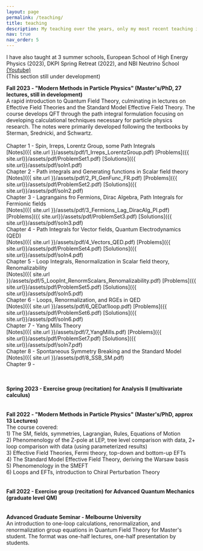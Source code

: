 ```yaml
---
layout: page
permalink: /teaching/
title: teaching
description: My teaching over the years, only my most recent teaching includes resources. Older materials are available upon request.
nav: true
nav_order: 5
---
```


I have also taught at 3 summer schools, European School of High Energy Physics (2023), DKPI Spring Retreat (2022), and NBI Neutrino School <a href='https://www.youtube.com/watch?v=Ac27httrbkg'> (Youtube)</a><br>
(This section still under development)

<b>Fall 2023 - "Modern Methods in Particle Physics" (Master's/PhD, 27 lectures, still in development)</b><br>
A rapid introduction to Quantum Field Theory, culminating in lectures on Effective Field Theories and the Standard Model Effective Field Theory.
The course develops QFT through the path integral formulation focusing on developing calculational techniques necessary for particle physics research.
The notes were primarily developed following the textbooks by Sterman, Srednicki, and Schwartz.<br>
<br>
Chapter 1 - Spin, Irreps, Lorentz Group, some Path Integrals<br>
[Notes]({{ site.url }}/assets/pdf/1_Irreps_LorentzGroup.pdf)    [Problems]({{ site.url}}/assets/pdf/ProblemSet1.pdf)    [Solutions]({{ site.url}}/assets/pdf/soln1.pdf)<br>
Chapter 2 - Path integrals and Generating functions in Scalar field theory<br>
[Notes]({{ site.url }}/assets/pdf/2_PI_GenFunc_FR.pdf)    [Problems]({{ site.url}}/assets/pdf/ProblemSet2.pdf)    [Solutions]({{ site.url}}/assets/pdf/soln2.pdf)<br>
Chapter 3 - Lagrangains fro Fermions, Dirac Algebra, Path Integrals for Fermionic fields<br>
[Notes]({{ site.url }}/assets/pdf/3_Fermions_Lag_DiracAlg_PI.pdf)    [Problems]({{ site.url}}/assets/pdf/ProblemSet3.pdf)    [Solutions]({{ site.url}}/assets/pdf/soln3.pdf)<br>
Chapter 4 - Path Integrals for Vector fields, Quantum Electrodynamics (QED)<br>
[Notes]({{ site.url }}/assets/pdf/4_Vectors_QED.pdf)    [Problems]({{ site.url}}/assets/pdf/ProblemSet4.pdf)    [Solutions]({{ site.url}}/assets/pdf/soln4.pdf)<br>
Chapter 5 - Loop Integrals, Renormalization in Scalar field theory, Renomalizability<br>
[Notes]({{ site.url }}/assets/pdf/5_LoopInt_RenormScalars_Renomalizability.pdf)    [Problems]({{ site.url}}/assets/pdf/ProblemSet5.pdf)    [Solutions]({{ site.url}}/assets/pdf/soln5.pdf)<br>
Chapter 6 - Loops, Renormalization, and RGEs in QED<br>
[Notes]({{ site.url }}/assets/pdf/6_QEDat1loop.pdf)    [Problems]({{ site.url}}/assets/pdf/ProblemSet6.pdf)    [Solutions]({{ site.url}}/assets/pdf/soln6.pdf)<br>
Chapter 7 - Yang Mills Theory<br>
[Notes]({{ site.url }}/assets/pdf/7_YangMills.pdf)    [Problems]({{ site.url}}/assets/pdf/ProblemSet7.pdf)    [Solutions]({{ site.url}}/assets/pdf/soln7.pdf)<br>
Chapter 8 - Spontaneous Symmetry Breaking and the Standard Model<br>
[Notes]({{ site.url }}/assets/pdf/8_SSB_SM.pdf) <br>
Chapter 9 - 

<br>
<br>
<b> Spring 2023 - Exercise group (recitation) for Analysis II (multivariate calculus)</b><br>

<br>
<br>
<b> Fall 2022 - "Modern Methods in Particle Physics" (Master's/PhD, approx 13 Lectures)</b><br>
The course covered:<br>
1) The SM, fields, symmetries, Lagrangian, Rules, Equations of Motion<br>
2) Phenomenology of the Z-pole at LEP, tree level comparison with data, 2+ loop comparison with data (using parameterized results)<br>
3) Effective Field Theories, Fermi theory, top-down and bottom-up EFTs<br>
4) The Standard Model Effective Field Theory, deriving the Warsaw basis<br>
5) Phenomenology in the SMEFT<br>
6) Loops and EFTs, introduction to Chiral Perturbation Theory<br>

<br>
<br>
<b> Fall 2022 - Exercise group (recitation) for Advanced Quantum Mechanics (graduate level QM)</b><br>

<br>
<br>
<b> Advanced Graduate Seminar - Melbourne University </b><br>
An introduction to one-loop calculations, renormalization, and renormalization group equations in Quantum Field Theory for Master's student. The format was one-half lectures, one-half presentation by students.<br>

<br>
<br>
